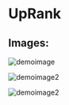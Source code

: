 # UpRank


## Images:



![demoimage](https://preview.ibb.co/kguBO8/1.png)


![demoimage2](https://preview.ibb.co/i4NWO8/2.png)

![demoimage2](https://preview.ibb.co/dwtGqo/3.png)

